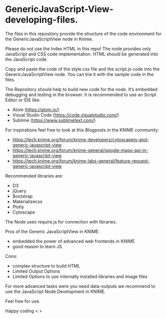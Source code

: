 # GenericJavaScript-View-developing-files.

The files in this repository provide the structure of the code environment for the GenericJavaScriptView node in Knime. 

Please do not use the Index HTML in this repo! The node provides only JavaScript and CSS code implementation. 
HTML should be generated into the JavaScript code.

Copy and paste the code of the style.css file and the script.js code into the GenericJavaScriptView node.
You can trie it with the sample code in the files.

The Repository should help to build new code for the node. It’s embedded debugging and testing in the browser. 
It is recommended to use an Script Editor or IDE like:

* Atom (https://atom.io/)
* Visual Studio Code (https://code.visualstudio.com/)
* Sublime (https://www.sublimetext.com/)

For inspirations feel free to look at this Blogposts in the KNIME community:
* https://tech.knime.org/forum/knime-developers/cytoscapejs-and-generic-javascript-view
* https://tech.knime.org/forum/knime-general/google-maps-api-in-generic-javascript-view
* https://tech.knime.org/forum/knime-labs-general/feature-request-generic-javascript-view


Recommended libraries are:
* D3
* jQuery
* Bootstrap
* Materializecss
* Plotly
* Cytoscape

The Node uses require.js for connection with libraries.

Pros of the Generic JavaScriptView in KNIME:
* embedded the power of advanced web frontends in KNIME
* good reason to learn JS

Cons:
* complex structure to build HTML
* Limited Output Options
* Limited Options to use internally installed libraries and image files


For more advanced tasks were you need data-outputs we recommend to use the JavaScript Node Development in KNIME.

Feel free for use.

Happy coding < > 



